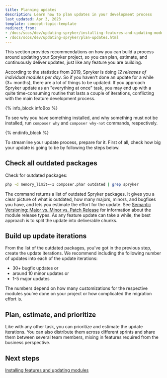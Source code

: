 ```yaml
---
title: Planning updates
description: Learn how to plan updates in your development process
last_updated: Apr 3, 2023
template: concept-topic-template
redirect_from:
- /docs/scos/dev/updating-spryker/installing-features-and-updating-modules.html
- /docs/scos/dev/updating-spryker/plan-updates.html
---
```


This section provides recommendations on how you can build a process around updating your Spryker project, so you can plan, estimate, and continuously deliver updates, just like any feature you are building.

According to the statistics from 2019, Spryker is doing *12 releases of individual modules per day*. So if you haven't done an update for a while (3+ months), there are a lot of things to be updated. If you approach Spryker update as an "everything at once" task, you may end up with a quite time-consuming routine that lasts a couple of iterations, conflicting with the main feature development process.

{% info_block infoBox %}

To see why you have something installed, and why something must not be installed, run `composer why` and `composer why-not` commands, respectively.

{% endinfo_block %}

To streamline your update process, prepare for it. First of all, check how big your update is going to be by following the steps below.

## Check all outdated packages

Check for outdated packages:

```BASH
php -d memory_limit=-1 composer.phar outdated | grep spryker
```

The command returns a list of outdated Spryker packages. It gives you a clear picture of what is outdated, how many majors, minors, and bugfixes you have, and lets you estimate the effort for the update. See [Semantic Versioning: Major vs. Minor vs. Patch Release](/docs/dg/dev/architecture/module-api/semantic-versioning-major-vs.-minor-vs.-patch-release.html) for information about the module release types.
As any feature update can take a while, the best approach is to split the update into deliverable chunks.

## Build up update iterations

From the list of the outdated packages, you've got in the previous step, create the update iterations. We recommend including the following number of updates into each of the update iterations:
* 30+ bugfix updates or
* around 10 minor updates or
* 1-5 major updates

The numbers depend on how many customizations for the respective modules you've done on your project or how complicated the migration effort is.

## Plan, estimate, and prioritize

Like with any other task, you can prioritize and estimate the update iterations. You can also distribute them across different sprints and share them between several team members, mixing in features required from the business perspective.

## Next steps

[Installing features and updating modules](/docs/dg/dev/updating-spryker/installing-features-and-updating-modules.html)

